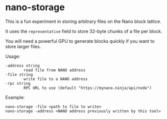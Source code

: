 nano-storage
============

This is a fun experiment in storing arbitrary files on the Nano block lattice.

It uses the `representative` field to store 32-byte chunks of a file per block.

You will need a powerful GPU to generate blocks quickly if you want to store larger files.

Usage:

    -address string
            read file from NANO address
    -file string
            write file to a NANO address
    -rpc string
            RPC URL to use (default "https://mynano.ninja/api/node")

Example:

    nano-storage -file <path to file to write>
    nano-storage -address <NANO address previously written by this tool>
